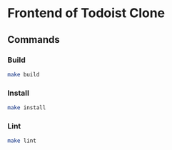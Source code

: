 # Frontend of Todoist Clone

## Commands

### Build

```sh
make build
```

### Install

```sh
make install
```

### Lint

```sh
make lint
```
